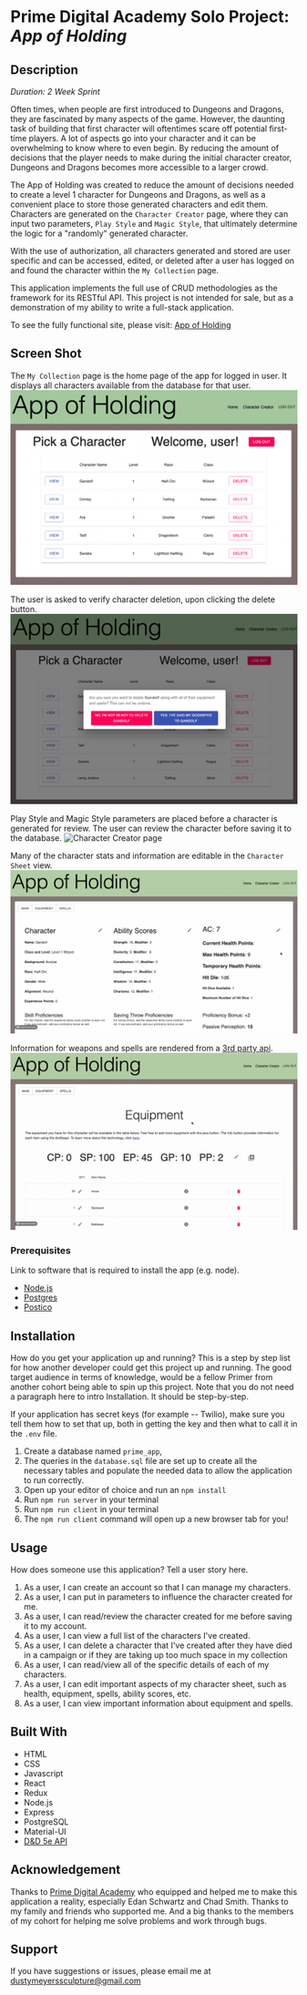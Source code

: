 # Prime Digital Academy Solo Project: _App of Holding_

## Description

_Duration: 2 Week Sprint_

Often times, when people are first introduced to Dungeons and Dragons, they are fascinated by many aspects of the game. However, the daunting task of building that first character will oftentimes scare off potential first-time players. A lot of aspects go into your character and it can be overwhelming to know where to even begin. By reducing the amount of decisions that the player needs to make during the initial character creator, Dungeons and Dragons becomes more accessible to a larger crowd.

The App of Holding was created to reduce the amount of decisions needed to create a level 1 character for Dungeons and Dragons, as well as a convenient place to store those generated characters and edit them. Characters are generated on the `Character Creator` page, where they can input two parameters, `Play Style` and `Magic Style`, that ultimately determine the logic for a "randomly" generated character. 

With the use of authorization, all characters generated and stored are user specific and can be accessed, edited, or deleted after a user has logged on and found the character within the `My Collection` page. 

This application implements the full use of CRUD methodologies as the framework for its RESTful API. This project is not intended for sale, but as a demonstration of my ability to write a full-stack application.

To see the fully functional site, please visit: [App of Holding](https://app-of-holding.herokuapp.com/)

## Screen Shot

The `My Collection` page is the home page of the app for logged in user. It displays all characters available from the database for that user.
![My Collection page, user view](AoH-Images/MyCollection-AoH.png)

The user is asked to verify character deletion, upon clicking the delete button.
![My Collection page, Delete Character Dialog](AoH-Images/MyCollection-AoH-DeleteCharacter.png)

Play Style and Magic Style parameters are placed before a character is generated for review. The user can review the character before saving it to the database.
![Character Creator page](AoH-Images/CharacterCreator-AoH.gif)

Many of the character stats and information are editable in the `Character Sheet` view.
![Edit Character Sheet](AoH-Images/CharacterSheet-AoH-edit.gif)

Information for weapons and spells are rendered from a [3rd party api](http://www.dnd5eapi.co/).
![Character Sheet Equipment page, equipment info](AoH-Images/CharacterSheetEquipment-AoH-info.gif)

### Prerequisites

Link to software that is required to install the app (e.g. node).

- [Node.js](https://nodejs.org/en/)
- [Postgres](https://www.postgresql.org/download/)
- [Postico](https://eggerapps.at/postico/)

## Installation

How do you get your application up and running? This is a step by step list for how another developer could get this project up and running. The good target audience in terms of knowledge, would be a fellow Primer from another cohort being able to spin up this project. Note that you do not need a paragraph here to intro Installation. It should be step-by-step.

If your application has secret keys (for example --  Twilio), make sure you tell them how to set that up, both in getting the key and then what to call it in the `.env` file.

1. Create a database named `prime_app`,
2. The queries in the `database.sql` file are set up to create all the necessary tables and populate the needed data to allow the application to run correctly. 
3. Open up your editor of choice and run an `npm install`
4. Run `npm run server` in your terminal
5. Run `npm run client` in your terminal
6. The `npm run client` command will open up a new browser tab for you!

## Usage
How does someone use this application? Tell a user story here.

1. As a user, I can create an account so that I can manage my characters.
2. As a user, I can put in parameters to influence the character created for me.
3. As a user, I can read/review the character created for me before saving it to my account.
4. As a user, I can view a full list of the characters I've created.
5. As a user, I can delete a character that I've created after they have died in a campaign or if they are taking up too much space in my collection
6. As a user, I can read/view all of the specific details of each of my characters.
7. As a user, I can edit important aspects of my character sheet, such as health, equipment, spells, ability scores, etc.
8. As a user, I can view important information about equipment and spells.


## Built With

- HTML
- CSS
- Javascript
- React
- Redux
- Node.js
- Express
- PostgreSQL
- Material-UI
- [D&D 5e API](http://www.dnd5eapi.co/)


## Acknowledgement
Thanks to [Prime Digital Academy](www.primeacademy.io) who equipped and helped me to make this application a reality, especially Edan Schwartz and Chad Smith. Thanks to my family and friends who supported me. And a big thanks to the members of my cohort for helping me solve problems and work through bugs.

## Support
If you have suggestions or issues, please email me at [dustymeyerssculpture@gmail.com](dustymeyerssculpture@gmail.com)